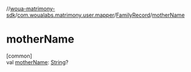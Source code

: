 //[woua-matrimony-sdk](../../../index.md)/[com.woualabs.matrimony.user.mapper](../index.md)/[FamilyRecord](index.md)/[motherName](mother-name.md)

# motherName

[common]\
val [motherName](mother-name.md): [String](https://kotlinlang.org/api/latest/jvm/stdlib/kotlin/-string/index.html)?
